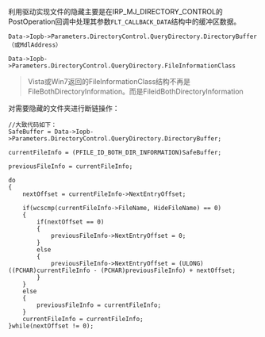 利用驱动实现文件的隐藏主要是在IRP_MJ_DIRECTORY_CONTROL的PostOperation回调中处理其参数`FLT_CALLBACK_DATA`结构中的缓冲区数据。

```
Data->Iopb->Parameters.DirectoryControl.QueryDirectory.DirectoryBuffer（或MdlAddress）
```

```
Data->Iopb->Parameters.DirectoryControl.QueryDirectory.FileInformationClass
```
> Vista或Win7返回的FileInformationClass结构不再是FileBothDirectoryInformation。而是FileidBothDirectoryInformation

对需要隐藏的文件夹进行断链操作：
```
//大致代码如下：
SafeBuffer = Data->Iopb->Parameters.DirectoryControl.QueryDirectory.DirectoryBuffer;

currentFileInfo = (PFILE_ID_BOTH_DIR_INFORMATION)SafeBuffer;

previousFileInfo = currentFileInfo;

do
{
	nextOffset = currentFileInfo->NextEntryOffset;

	if(wcscmp(currentFileInfo->FileName, HideFileName) == 0)
	{
		if(nextOffset == 0)
		{
			previousFileInfo->NextEntryOffset = 0;
		}
		else
		{
			previousFileInfo->NextEntryOffset = (ULONG)((PCHAR)currentFileInfo - (PCHAR)previousFileInfo) + nextOffset;
		}
	}
	else
	{
		previousFileInfo = currentFileInfo;
	}
	currentFileInfo = currentFileInfo;
}while(nextOffset != 0);

```
